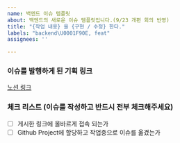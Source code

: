 ```yaml
---
name: 백엔드 이슈 템플릿
about: 백엔드의 새로운 이슈 템플릿입니다.(9/23 개편 회의 반영)
title: "{작업 내용} 을 {구현 / 수정} 한다."
labels: "backend\U0001F90E, feat"
assignees: ''

---
```


### 이슈를 발행하게 된 기획 링크

[노션 링크](http://notion.com)

### 체크 리스트 (이슈를 작성하고 반드시 전부 체크해주세요)

- [ ] 게시한 링크에 올바르게 접속 되는가
- [ ] Github Project에 할당하고 작업중으로 이슈를 옮겼는가
